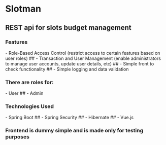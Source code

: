 <h1>Slotman</h1>
<h2>REST api for slots budget management</h2>

<h3>Features</h3>
- Role-Based Access Control (restrict access to certain features based on user roles)
##
- Transaction and User Management (enable administrators to manage user accounts, update user details, etc)
##
- Simple front to check functionality
##
- Simple logging and data validation

<h3>There are roles for:</h3>
- User
##
- Admin

<h3>Technologies Used</h3>
- Spring Boot
##
- Spring Security
##
- Hibernate
##
- Vue.js

<h3>Frontend is dummy simple and is made only for testing purposes </h3>
